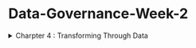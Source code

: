 # Data-Governance-Week-2

<details>
<summary> Charpter 4 : Transforming Through Data </summary>
<br>

<details>
<summary>Examining the Broader Value of Data</summary>
<br>


</details>

</details>
